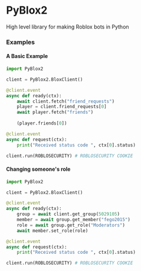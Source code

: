 # PyBlox2

High level library for making Roblox bots in Python
### Examples
#### A Basic Example
```python
import PyBlox2

client = PyBlox2.BloxClient()

@client.event
async def ready(ctx):
    await client.fetch("friend_requests")
    player = client.friend_requests[0]
    await player.fetch("friends")
    
    (player.friends[0])

@client.event
async def request(ctx):
    print("Received status code ", ctx[0].status)

client.run(ROBLOSECURITY) # ROBLOSECURITY COOKIE
```
#### Changing someone's role
```python
import PyBlox2

client = PyBlox2.BloxClient()

@client.event
async def ready(ctx):
    group = await client.get_group(5029105)
    member = await group.get_member("fego2015")
    role = await group.get_role("Moderators")
    await member.set_role(role)

@client.event
async def request(ctx):
    print("Received status code ", ctx[0].status)

client.run(ROBLOSECURITY) # ROBLOSECURITY COOKIE
```